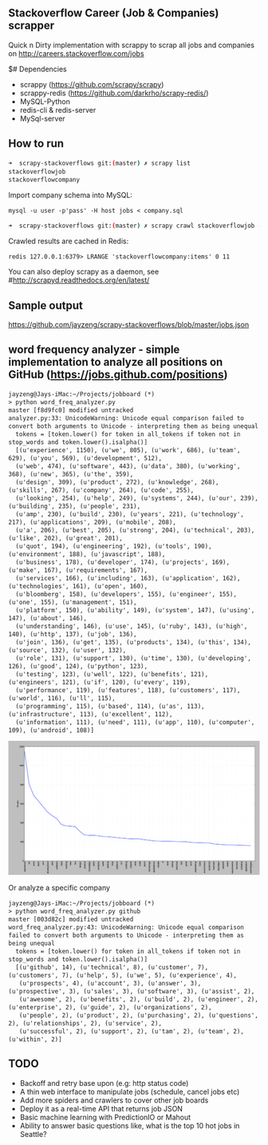 ## Stackoverflow Career (Job & Companies) scrapper

Quick n Dirty implementation with scrappy to scrap all jobs and companies on http://careers.stackoverflow.com/jobs

$# Dependencies
- scrappy (https://github.com/scrapy/scrapy)
- scrappy-redis (https://github.com/darkrho/scrapy-redis/)
- MySQL-Python
- redis-cli & redis-server
- MySql-server

## How to run
```bash
➜  scrapy-stackoverflows git:(master) ✗ scrapy list
stackoverflowjob
stackoverflowcompany
```

Import company schema into MySQL:
```
mysql -u user -p'pass' -H host jobs < company.sql
```

```bash
➜  scrapy-stackoverflows git:(master) ✗ scrapy crawl stackoverflowjob -o test.json -t json
```

Crawled results are cached in Redis:
```
redis 127.0.0.1:6379> LRANGE 'stackoverflowcompany:items' 0 11
```

You can also deploy scrapy as a daemon, see #http://scrapyd.readthedocs.org/en/latest/

## Sample output
https://github.com/jayzeng/scrapy-stackoverflows/blob/master/jobs.json

## word frequency analyzer - simple implementation to analyze all positions on GitHub (https://jobs.github.com/positions)
```
jayzeng@Jays-iMac:~/Projects/jobboard (*)
> python word_freq_analyzer.py                                                                                                                                                                                      master [f8d9fc0] modified untracked
analyzer.py:33: UnicodeWarning: Unicode equal comparison failed to convert both arguments to Unicode - interpreting them as being unequal
  tokens = [token.lower() for token in all_tokens if token not in stop_words and token.lower().isalpha()]
  [(u'experience', 1150), (u'we', 805), (u'work', 686), (u'team', 629), (u'you', 569), (u'development', 512),
  (u'web', 474), (u'software', 443), (u'data', 380), (u'working', 368), (u'new', 365), (u'the', 359),
  (u'design', 309), (u'product', 272), (u'knowledge', 268), (u'skills', 267), (u'company', 264), (u'code', 255),
  (u'looking', 254), (u'help', 249), (u'systems', 244), (u'our', 239), (u'building', 235), (u'people', 231),
  (u'amp', 230), (u'build', 230), (u'years', 221), (u'technology', 217), (u'applications', 209), (u'mobile', 208),
  (u'a', 206), (u'best', 205), (u'strong', 204), (u'technical', 203), (u'like', 202), (u'great', 201),
  (u'quot', 194), (u'engineering', 192), (u'tools', 190), (u'environment', 188), (u'javascript', 188),
  (u'business', 178), (u'developer', 174), (u'projects', 169), (u'make', 167), (u'requirements', 167),
  (u'services', 166), (u'including', 163), (u'application', 162), (u'technologies', 161), (u'open', 160),
  (u'bloomberg', 158), (u'developers', 155), (u'engineer', 155), (u'one', 155), (u'management', 151),
  (u'platform', 150), (u'ability', 149), (u'system', 147), (u'using', 147), (u'about', 146),
  (u'understanding', 146), (u'use', 145), (u'ruby', 143), (u'high', 140), (u'http', 137), (u'job', 136),
  (u'join', 136), (u'get', 135), (u'products', 134), (u'this', 134), (u'source', 132), (u'user', 132),
  (u'role', 131), (u'support', 130), (u'time', 130), (u'developing', 126), (u'good', 124), (u'python', 123),
  (u'testing', 123), (u'well', 122), (u'benefits', 121), (u'engineers', 121), (u'if', 120), (u'every', 119),
  (u'performance', 119), (u'features', 118), (u'customers', 117), (u'world', 116), (u'll', 115),
  (u'programming', 115), (u'based', 114), (u'as', 113), (u'infrastructure', 113), (u'excellent', 112),
  (u'information', 111), (u'need', 111), (u'app', 110), (u'computer', 109), (u'android', 108)]
```
![word frequency](freq_plot.png)

Or analyze a specific company
```
jayzeng@Jays-iMac:~/Projects/jobboard (*)
> python word_freq_analyzer.py github                                                                                                                                                                     master [003d82c] modified untracked
word_freq_analyzer.py:43: UnicodeWarning: Unicode equal comparison failed to convert both arguments to Unicode - interpreting them as being unequal
  tokens = [token.lower() for token in all_tokens if token not in stop_words and token.lower().isalpha()]
  [(u'github', 14), (u'technical', 8), (u'customer', 7), (u'customers', 7), (u'help', 5), (u'we', 5), (u'experience', 4),
   (u'prospects', 4), (u'account', 3), (u'answer', 3), (u'prospective', 3), (u'sales', 3), (u'software', 3), (u'assist', 2),
   (u'awesome', 2), (u'benefits', 2), (u'build', 2), (u'engineer', 2), (u'enterprise', 2), (u'guide', 2), (u'organizations', 2),
   (u'people', 2), (u'product', 2), (u'purchasing', 2), (u'questions', 2), (u'relationships', 2), (u'service', 2),
   (u'successful', 2), (u'support', 2), (u'tam', 2), (u'team', 2), (u'within', 2)]
```

## TODO
- Backoff and retry base upon (e.g: http status code)
- A thin web interface to manipulate jobs (schedule, cancel jobs etc)
- Add more spiders and crawlers to cover other job boards
- Deploy it as a real-time API that returns job JSON
- Basic machine learning with PredictionIO or Mahout
- Ability to answer basic questions like, what is the top 10 hot jobs in Seattle?

